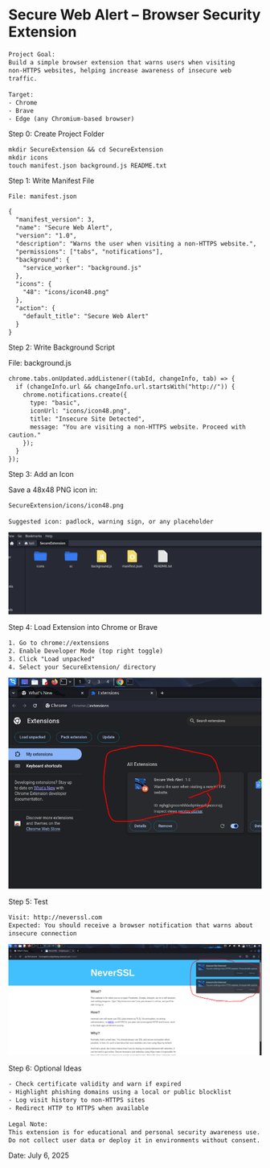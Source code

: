 # Secure Web Alert – Browser Security Extension
```
Project Goal:
Build a simple browser extension that warns users when visiting 
non-HTTPS websites, helping increase awareness of insecure web traffic.

Target:
- Chrome
- Brave
- Edge (any Chromium-based browser)
```

Step 0: Create Project Folder
```
mkdir SecureExtension && cd SecureExtension
mkdir icons
touch manifest.json background.js README.txt
```

Step 1: Write Manifest File
```
File: manifest.json
```
```
{
  "manifest_version": 3,
  "name": "Secure Web Alert",
  "version": "1.0",
  "description": "Warns the user when visiting a non-HTTPS website.",
  "permissions": ["tabs", "notifications"],
  "background": {
    "service_worker": "background.js"
  },
  "icons": {
    "48": "icons/icon48.png"
  },
  "action": {
    "default_title": "Secure Web Alert"
  }
}
```

Step 2: Write Background Script

File: background.js
```
chrome.tabs.onUpdated.addListener((tabId, changeInfo, tab) => {
  if (changeInfo.url && changeInfo.url.startsWith("http://")) {
    chrome.notifications.create({
      type: "basic",
      iconUrl: "icons/icon48.png",
      title: "Insecure Site Detected",
      message: "You are visiting a non-HTTPS website. Proceed with caution."
    });
  }
});
```

Step 3: Add an Icon

Save a 48x48 PNG icon in:
```
SecureExtension/icons/icon48.png

Suggested icon: padlock, warning sign, or any placeholder
```
![Browser Security Extension](https://raw.githubusercontent.com/mchyasn/cyber-Projs-beginner-to-advanced/main/SecureExtension/screenshots/1.png)


Step 4: Load Extension into Chrome or Brave
```
1. Go to chrome://extensions
2. Enable Developer Mode (top right toggle)
3. Click "Load unpacked"
4. Select your SecureExtension/ directory
```
![Extension Security Scan](https://raw.githubusercontent.com/mchyasn/cyber-Projs-beginner-to-advanced/main/SecureExtension/screenshots/2.png)

Step 5: Test
```
Visit: http://neverssl.com
Expected: You should receive a browser notification that warns about insecure connection
```
![Extension Threat Detection](https://raw.githubusercontent.com/mchyasn/cyber-Projs-beginner-to-advanced/main/SecureExtension/screenshots/3.png)

Step 6: Optional Ideas
```
- Check certificate validity and warn if expired
- Highlight phishing domains using a local or public blocklist
- Log visit history to non-HTTPS sites
- Redirect HTTP to HTTPS when available

Legal Note:
This extension is for educational and personal security awareness use. Do not collect user data or deploy it in environments without consent.
```


Date: July 6, 2025
